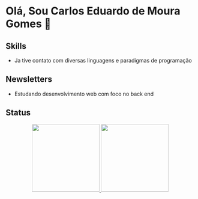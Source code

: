 # Olá, Sou Carlos Eduardo de Moura Gomes 👋

## Skills
  - Ja tive contato com diversas linguagens e paradigmas de programação
  
## Newsletters
  - Estudando desenvolvimento web com foco no back end

## Status
<div align="center">
  <a href="https://github.com/cemg-dev">
  <img height="180em" src="https://github-readme-stats.vercel.app/api?username=cemg-dev&show_icons=true&theme=github_dark&include_all_commits=true&count_private=true"/>
  <img height="180em" src="https://github-readme-stats.vercel.app/api/top-langs/?username=cemg-dev&layout=compact&langs_count=7&theme=github_dark"/>
</div>
